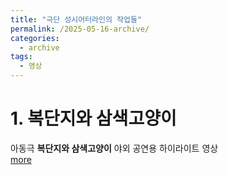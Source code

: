 ```yaml
---
title: "극단 성시어터라인의 작업들"
permalink: /2025-05-16-archive/
categories:
  - archive
tags:
  - 영상
---
```


# 1. 복단지와 삼색고양이
아동극 **복단지와 삼색고양이** 야외 공연용 하이라이트 영상<br><!-- 두 번째 섹션 More 링크 --><a href="/2025-05-10-highlight-복단지" class="btn btn--primary">more</a>